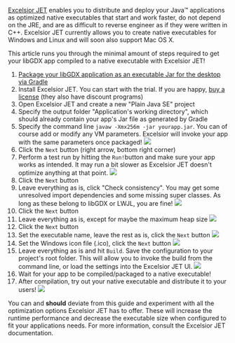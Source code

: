 [Excelsior JET](http://www.excelsiorjet.com/) enables you to distribute and deploy your Java™ applications as optimized native executables that start and work faster, do not depend on the JRE, and are as difficult to reverse engineer as if they were written in C++. Excelsior JET currently allows you to create native executables for Windows and Linux and will soon also support Mac OS X.

This article runs you through the minimal amount of steps required to get your libGDX app compiled to a native executable with Excelsior JET!

1. [Package your libGDX application as an executable Jar for the desktop via Gradle](https://github.com/libgdx/libgdx/wiki/Gradle-on-the-Commandline#packaging-for-the-desktop)
2. Install Excelsior JET. You can start with the trial. If you are happy, [buy a license](http://www.excelsiorjet.com/#pricing) (they also have discount programs)
3. Open Excelsior JET and create a new "Plain Java SE" project
4. Specify the output folder "Application's working directory", which should already contain your app's Jar file as generated by Gradle
5. Specify the command line `javaw -Xmx256m -jar yourapp.jar`. You can of course add or modify any VM parameters. Excelsior will invoke your app with the same parameters once packaged!
![](http://libgdx.badlogicgames.com/uploads/Screen%20Shot%202014-05-13%20at%2022.30.10-E3mjHWdpyi.png)
6. Click the `Next` button (right arrow, bottom right corner)
7. Perform a test run by hitting the `Run!`button and make sure your app works as intended. It may run a bit slower as Excelsior JET doesn't optimize anything at that point.
![](http://libgdx.badlogicgames.com/uploads/Screen%20Shot%202014-05-13%20at%2022.33.05-kbRqXATONp.png)
8. Click the `Next` button
9. Leave everything as is, click "Check consistency". You may get some unresolved import dependencies and some missing super classes. As long as these belong to libGDX or LWJL, you are fine!
![](http://libgdx.badlogicgames.com/uploads/Screen%20Shot%202014-05-13%20at%2022.36.03-lnARcI45m0.png)
10. Click the `Next` button
11. Leave everything as is, except for maybe the maximum heap size
![](http://libgdx.badlogicgames.com/uploads/Screen%20Shot%202014-05-13%20at%2022.37.42-LTZXfsAYzt.png)
12. Click the `Next` button
13. Set the executable name, leave the rest as is, click the `Next` button
![](http://libgdx.badlogicgames.com/uploads/Screen%20Shot%202014-05-13%20at%2022.38.47-Iu59XREcyU.png)
14. Set the Windows icon file (.ico), click the `Next` button
![](http://libgdx.badlogicgames.com/uploads/Screen%20Shot%202014-05-13%20at%2022.39.27-Xpkq5vRnjE.png)
15. Leave everything as is and hit `Build`. Save the configuration to your project's root folder. This will allow you to invoke the build from the command line, or load the settings into the Excelsior JET UI.
![](http://libgdx.badlogicgames.com/uploads/Screen%20Shot%202014-05-13%20at%2022.40.08-APwYfRoK0Q.png)
16. Wait for your app to be compiled/packaged to a native executable!
17. After compilation, try out your native executable and distribute it to your users!
![](http://libgdx.badlogicgames.com/uploads/Screen%20Shot%202014-05-13%20at%2022.46.05-GTrm7XG1GD.png)

You can and **should** deviate from this guide and experiment with all the optimization options Excelsior JET has to offer. These will increase the runtime performance and decrease the executable size when configured to fit your applications needs. For more information, consult the Excelsior JET documentation.